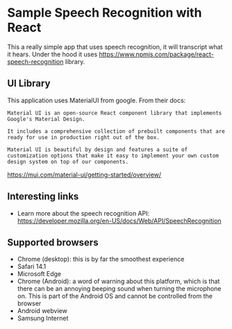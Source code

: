 # Sample Speech Recognition with React

This a really simple app that uses speech recognition, it will transcript what it hears. Under the hood it uses https://www.npmjs.com/package/react-speech-recognition library.

## UI Library

This application uses MaterialUI from google. From their docs:
```
Material UI is an open-source React component library that implements Google's Material Design.

It includes a comprehensive collection of prebuilt components that are ready for use in production right out of the box.

Material UI is beautiful by design and features a suite of customization options that make it easy to implement your own custom design system on top of our components.
```
https://mui.com/material-ui/getting-started/overview/


## Interesting links
 - Learn more about the speech recognition API: https://developer.mozilla.org/en-US/docs/Web/API/SpeechRecognition

 ## Supported browsers
- Chrome (desktop): this is by far the smoothest experience
- Safari 14.1
- Microsoft Edge
- Chrome (Android): a word of warning about this platform, which is that there can be an annoying beeping sound when turning the microphone on. This is part of the Android OS and cannot be controlled from the browser
- Android webview
- Samsung Internet
